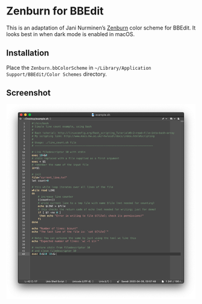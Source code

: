 # Zenburn for BBEdit

This is an adaptation of Jani Nurminen’s [Zenburn](http://kippura.org/zenburnpage/) color scheme for BBEdit. It looks best in when dark mode is enabled in macOS.

## Installation

Place the `Zenburn.bbColorScheme` in `~/Library/Application Support/BBEdit/Color Schemes` directory.

## Screenshot

![Zenburn for BBEdit](zenburn-bbedit.png)